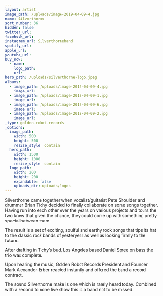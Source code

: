 ```yaml
---
layout: artist
image_path: /uploads/image-2019-04-09-4.jpg
name: Silverthorne
sort_number: 36
hidden: false
twitter_url:
facebook_url:
instagram_url: Silverthorneband
spotify_url:
apple_url:
youtube_url:
buy_now:
  - name:
    logo_path:
    url:
hero_path: /uploads/silverthorne-logo.jpeg
albums:
  - image_path: /uploads/image-2019-04-09-4.jpg
    image_url:
  - image_path: /uploads/image-2019-04-09-1.jpg
    image_url:
  - image_path: /uploads/image-2019-04-09-6.jpg
    image_url:
  - image_path: /uploads/image-2019-04-09-2.jpg
    image_url:
_type: golden-robot-records
_options:
  image_path:
    width: 500
    height: 500
    resize_style: contain
  hero_path:
    width: 1500
    height: 1000
    resize_style: contain
  logo_path:
    width: 200
    height: 200
    expandable: false
    uploads_dir: uploads/logos
---
```


Silverthorne came together when vocalist/guitarist Pete Shoulder and drummer Brian Tichy decided to finally collaborate on some songs together. Having run into each other over the years on various projects and tours the two knew that given the chance, they could come up with something pretty special between them. 

The result is a set of exciting, soulful and earthy rock songs that tips its hat to the classic rock bands of yesteryear as well as looking firmly to the future. 

After drafting in Tichy’s bud, Los Angeles based Daniel Spree on bass the trio was complete. 

Upon hearing the music, Golden Robot Records President and Founder Mark Alexander-Erber reacted instantly and offered the band a record contract.

The sound Silverthorne make is one which is rarely heard today. Combined with a second to none live show this is a band not to be missed.
